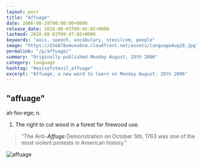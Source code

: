 ```yaml
---
layout: post
title: "Affuage"
date: 2006-08-28T00:00:00+0000
release_date: 2016-08-03T09:45:02+0000
lastmod: 2016-08-03T09:47:02+0000
keywords: "axis, speech, vocabulary, stevilcom, people"
image: "https://d3e878vmunx8cm.cloudfront.net/assets/languageAug28.jpg"
permalink: "/p/affuage/"
summary: "Originally published Monday August, 28th 2006"
category: language
hashtag: "#axisofstevil_affuage"
excerpt: "Affuage, a new word to learn on Monday August, 28th 2006"
---
```


[id_1]: https://d3e878vmunx8cm.cloudfront.net/assets/languageAug28.jpg "affuage"

## "affuage" ##

ah·foo·ege; n.

1. The right to cut wood in a forest for firewood use.
 
> "The Anti-***Affuge*** Demonstration on October 5th, 1763 was one of the most violent protests in American history."

![affuage][id_1]
